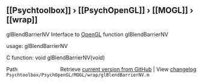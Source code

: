 ## [[Psychtoolbox]] &#8250; [[PsychOpenGL]] &#8250; [[MOGL]] &#8250; [[wrap]]

glBlendBarrierNV  Interface to [OpenGL](OpenGL) function glBlendBarrierNV  
  
usage:  glBlendBarrierNV  
  
C function:  void glBlendBarrierNV(void)  




<div class="code_header" style="text-align:right;">
  <span style="float:left;">Path&nbsp;&nbsp;</span> <span class="counter">Retrieve <a href=
  "https://raw.github.com/Psychtoolbox-3/Psychtoolbox-3/beta/Psychtoolbox/PsychOpenGL/MOGL/wrap/glBlendBarrierNV.m">current version from GitHub</a> | View <a href=
  "https://github.com/Psychtoolbox-3/Psychtoolbox-3/commits/beta/Psychtoolbox/PsychOpenGL/MOGL/wrap/glBlendBarrierNV.m">changelog</a></span>
</div>
<div class="code">
  <code>Psychtoolbox/PsychOpenGL/MOGL/wrap/glBlendBarrierNV.m</code>
</div>

